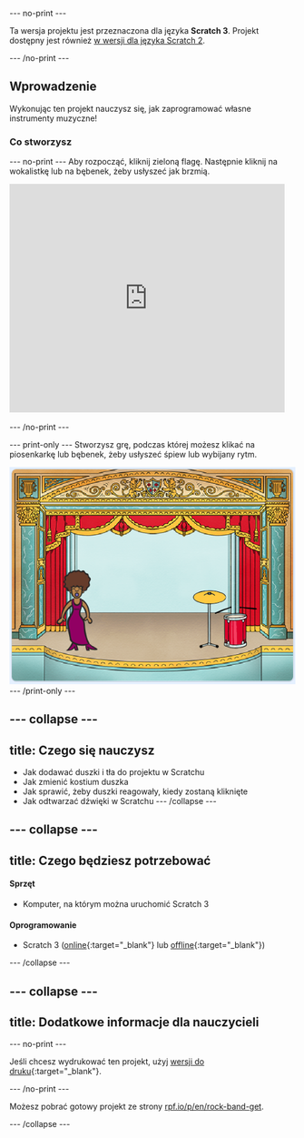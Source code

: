 \--- no-print \---

Ta wersja projektu jest przeznaczona dla języka **Scratch 3**. Projekt dostępny jest również [w wersji dla języka Scratch 2](https://projects.raspberrypi.org/en/projects/rock-band-scratch2).

\--- /no-print \---

## Wprowadzenie

Wykonując ten projekt nauczysz się, jak zaprogramować własne instrumenty muzyczne!

### Co stworzysz

\--- no-print \--- Aby rozpocząć, kliknij zieloną flagę. Następnie kliknij na wokalistkę lub na bębenek, żeby usłyszeć jak brzmią.

<div class="scratch-preview">
  <iframe allowtransparency="true" width="485" height="402" src="https://scratch.mit.edu/projects/embed/276872220/?autostart=false" frameborder="0" scrolling="no"></iframe>
</div>

\--- /no-print \---

\--- print-only \--- Stworzysz grę, podczas której możesz klikać na piosenkarkę lub bębenek, żeby usłyszeć śpiew lub wybijany rytm.

![game screenshot](images/demo.png) \--- /print-only \---

## \--- collapse \---

## title: Czego się nauczysz

+ Jak dodawać duszki i tła do projektu w Scratchu
+ Jak zmienić kostium duszka
+ Jak sprawić, żeby duszki reagowały, kiedy zostaną kliknięte
+ Jak odtwarzać dźwięki w Scratchu \--- /collapse \---

## \--- collapse \---

## title: Czego będziesz potrzebować

#### Sprzęt

+ Komputer, na którym można uruchomić Scratch 3

#### Oprogramowanie

+ Scratch 3 ([online](http://rpf.io/scratchon){:target="_blank"} lub [offline](http://rpf.io/scratchoff){:target="_blank"})

\--- /collapse \---

## \--- collapse \---

## title: Dodatkowe informacje dla nauczycieli

\--- no-print \---

Jeśli chcesz wydrukować ten projekt, użyj [wersji do druku](https://projects.raspberrypi.org/en/projects/rock-band/print){:target="_blank"}.

\--- /no-print \---

Możesz pobrać gotowy projekt ze strony [rpf.io/p/en/rock-band-get](http://rpf.io/p/en/rock-band-get).

\--- /collapse \---